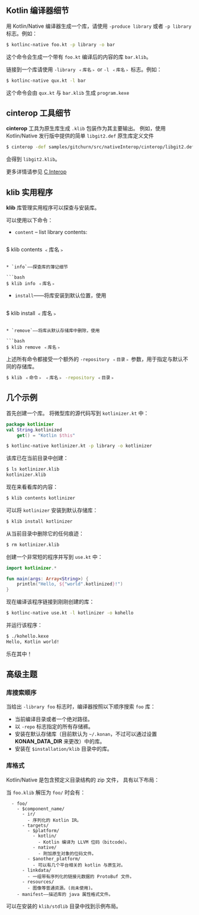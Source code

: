 [//]: # (title: Kotlin/Native 库)

## Kotlin 编译器细节

用 Kotlin/Native 编译器生成一个库，请使用 `-produce library` 或者 `-p library` 标志。例如：

```bash
$ kotlinc-native foo.kt -p library -o bar
```

这个命令会生成一个带有 `foo.kt` 编译后的内容的库 `bar.klib`。

链接到一个库请使用 `-library ﹤库名﹥` or `-l ﹤库名﹥` 标志。例如：

```bash
$ kotlinc-native qux.kt -l bar
```

这个命令会由 `qux.kt` 与 `bar.klib` 生成 `program.kexe`

## cinterop 工具细节

**cinterop** 工具为原生库生成 `.klib` 包装作为其主要输出。
例如，使用 Kotlin/Native 发行版中提供的简单 `libgit2.def` 原生库定义文件

```bash
$ cinterop -def samples/gitchurn/src/nativeInterop/cinterop/libgit2.def -compiler-option -I/usr/local/include -o libgit2
```

会得到 `libgit2.klib`。

更多详情请参见 [C Interop](native-c-interop.md)

## klib 实用程序

**klib** 库管理实用程序可以探查与安装库。

可以使用以下命令：

* `content` – list library contents:

  ```bash
$ klib contents ﹤库名﹥
  ```

* `info`——探查库的簿记细节

  ```bash
$ klib info ﹤库名﹥
  ```

* `install`——将库安装到默认位置，使用

  ```bash
$ klib install ﹤库名﹥
  ```

* `remove`——将库从默认存储库中删除，使用 

  ```bash
$ klib remove ﹤库名﹥
  ```

上述所有命令都接受一个额外的 `-repository ﹤目录﹥` 参数，用于指定与默认不同的存储库。

```bash
$ klib ﹤命令﹥ ﹤库名﹥ -repository ﹤目录﹥
```

## 几个示例

首先创建一个库。
将微型库的源代码写到 `kotlinizer.kt` 中：

```kotlin
package kotlinizer
val String.kotlinized
    get() = "Kotlin $this"
```

```bash
$ kotlinc-native kotlinizer.kt -p library -o kotlinizer
```

该库已在当前目录中创建：

```bash
$ ls kotlinizer.klib
kotlinizer.klib
```

现在来看看库的内容：

```bash
$ klib contents kotlinizer
```

可以将 `kotlinizer` 安装到默认存储库：

```bash
$ klib install kotlinizer
```

从当前目录中删除它的任何痕迹：

```bash
$ rm kotlinizer.klib
```

创建一个非常短的程序并写到 `use.kt` 中：

```kotlin
import kotlinizer.*

fun main(args: Array<String>) {
    println("Hello, ${"world".kotlinized}!")
}
```

现在编译该程序链接到刚刚创建的库：

```bash
$ kotlinc-native use.kt -l kotlinizer -o kohello
```

并运行该程序：

```bash
$ ./kohello.kexe
Hello, Kotlin world!
```

乐在其中！

## 高级主题

### 库搜索顺序

当给出  `-library foo` 标志时，编译器按照以下顺序搜索 `foo` 库：

* 当前编译目录或者一个绝对路径。
* 以 `-repo` 标志指定的所有存储裤。
* 安装在默认存储库（目前默认为 `~/.konan`，不过可以通过设置 **KONAN_DATA_DIR** 来更改）中的库。
* 安装在 `$installation/klib` 目录中的库。

### 库格式

Kotlin/Native 是包含预定义目录结构的 zip 文件，
具有以下布局：

当 `foo.klib` 解压为 `foo/` 时会有：

```text
  - foo/
    - $component_name/
      - ir/
        - 序列化的 Kotlin IR。
      - targets/
        - $platform/
          - kotlin/
            - Kotlin 编译为 LLVM 位码（bitcode）。
          - native/
            - 附加原生对象的位码文件。
        - $another_platform/
          - 可以有几个平台相关的 kotlin 与原生对。
      - linkdata/
        - 一组带有序列化的链接元数据的 ProtoBuf 文件。
      - resources/
        - 图像等普通资源。(尚未使用)。
    - manifest——描述库的 java 属性格式文件。
```

可以在安装的 `klib/stdlib` 目录中找到示例布局。

